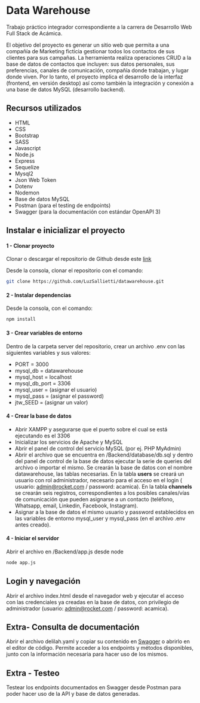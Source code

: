 # Data Warehouse

Trabajo práctico integrador correspondiente a la carrera de Desarrollo Web Full Stack de Acámica.

El objetivo del proyecto es generar un sitio web que permita a una compañía de Marketing ficticia gestionar todos los contactos de sus clientes para sus campañas. La herramienta realiza operaciones CRUD a la base de datos de contactos que incluyen: sus datos personales, sus preferencias, canales de comunicación, compañía donde trabajan, y lugar donde viven.
Por lo tanto, el proyecto implica el desarrollo de la interfaz (frontend, en versión desktop) así como también la integración y conexión a una base de datos MySQL (desarrollo backend).

## Recursos utilizados
* HTML
* CSS
* Bootstrap
* SASS
* Javascript
* Node.js
* Express
* Sequelize
* Mysql2
* Json Web Token
* Dotenv
* Nodemon
* Base de datos MySQL
* Postman (para el testing de endpoints)
* Swagger (para la documentación con estándar OpenAPI 3)

## Instalar e inicializar el proyecto

#### 1 - Clonar proyecto
Clonar o descargar el repositorio de Github desde este [link](https://github.com/LuzSallietti/datawarehouse.git)

Desde la consola, clonar el repositorio con el comando:

```bash
git clone https://github.com/LuzSallietti/datawarehouse.git
```


#### 2 - Instalar dependencias
Desde la consola, con el comando:
```bash
npm install
```
#### 3 - Crear variables de entorno
Dentro de la carpeta server del repositorio, crear un archivo .env con las siguientes variables y sus valores:
* PORT = 3000
* mysql_db = datawarehouse
* mysql_host = localhost
* mysql_db_port = 3306
* mysql_user = (asignar el usuario)
* mysql_pass = (asignar el password)
* jtw_SEED = (asignar un valor)


#### 4 - Crear la base de datos

* Abrir XAMPP y asegurarse que el puerto sobre el cual se está ejecutando es el 3306
* Inicializar los servicios de Apache y MySQL
* Abrir el panel de control del servicio MySQL (por ej. PHP MyAdmin)
* Abrir el archivo que se encuentra en /Backend/database/db.sql y dentro del panel de control de la base de datos ejecutar la serie de queries del archivo o importar el mismo. Se crearán la base de datos con el nombre datawarehouse, las tablas necesarias. En la tabla **users** se creará un usuario con rol administrador, necesario para el acceso en el login ( usuario: admin@rocket.com / password: acamica).
En la tabla **channels** se crearán seis registros, correspondientes a los posibles canales/vías de comunicación que pueden asignarse a un contacto (teléfono, Whatsapp, email, Linkedin, Facebook, Instagram).
* Asignar a la base de datos el mismo usuario y password establecidos en las variables de entorno mysql_user y mysql_pass (en el archivo .env antes creado). 


#### 4 - Iniciar el servidor
Abrir el archivo en /Backend/app.js desde node
```bash
node app.js
```

## Login y navegación
Abrir el archivo index.html desde el navegador web y ejecutar el acceso con las credenciales ya creadas en la base de datos, con privilegio de administrador (usuario: admin@rocket.com / password: acamica).

## Extra- Consulta de documentación

Abrir el archivo delilah.yaml y copiar su contenido en [Swagger](https://editor.swagger.io/#) o abrirlo en el editor de código.
Permite acceder a los endpoints y métodos disponibles, junto con la información necesaria para hacer uso de los mismos.

## Extra - Testeo
Testear los endpoints documentados en Swagger desde Postman para poder hacer uso de la API y base de datos generadas.